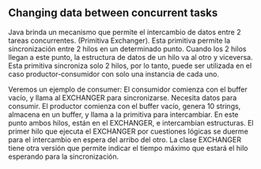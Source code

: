 ## Changing data between concurrent tasks

Java brinda un mecanismo que permite el intercambio de datos entre 2 tareas
concurrentes. (Primitiva Exchanger).
Esta primitiva permite la sincronización entre 2 hilos en un determinado punto.
Cuando los 2 hilos llegan a este punto, la estructura de datos de un hilo va al 
otro y viceversa.
Esta primitiva sincroniza solo 2 hilos, por lo tanto, puede ser utilizada en el
caso productor-consumidor con solo una instancia de cada uno.

Veremos un ejemplo de consumer: El consumidor comienza con el buffer vacío, y 
llama al EXCHANGER para sincronizarse. Necesita datos para consumir.
El productor comienza con el buffer vacío, genera 10 strings, almacena en un buffer,
y llama a la primitiva para intercambiar.
En este punto ambos hilos, están en el EXCHANGER, e intercambian estructuras.
El primer hilo que ejecuta el EXCHANGER por cuestiones lógicas se duerme para el
intercambio en espera del arribo del otro.
La clase EXCHANGER tiene otra versión que permite indicar el tiempo máximo que
estará el hilo esperando para la sincronización.